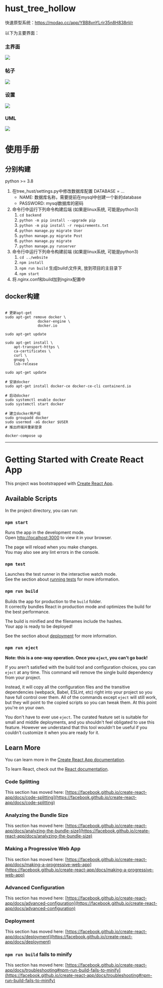 # hust_tree_hollow

快速原型系统：https://modao.cc/app/YBB8vnYLrir35n8H838nVr

以下为主要界面：

### 主界面
![](./icon/main.png)

### 帖子
![](./icon/post.png)

### 设置
![](./icon/settings.png)

### UML
![](./icon/UML.png)

# 使用手册

## 分别构建
python >= 3.8

1. 在tree_hust/settings.py中修改数据库配置 DATABASE = ...
   - NAME: 数据库名称，需要提前在mysql中创建一个新的database
   - PASSWORD: mysql数据库的密码
2. 命令行中运行下列命令构建后端 (如果是linux系统, 可能是python3)
   1. `cd backend`
   2. `python -m pip install --upgrade pip`
   3. `python -m pip install -r requirements.txt`
   4. `python manage.py migrate User`
   5. `python manage.py migrate Post`
   6. `python manage.py migrate`
   7. `python manage.py runserver`
3. 命令行中运行下列命令构建前端 (如果是linux系统, 可能是python3)
   1. `cd ../website`
   2. `npm install`
   3. `npm run build` 生成build\文件夹, 放到项目的主目录下
   4. `npm start`
4. 将.nginx.conf和build加到nginx配置中

## docker构建

```shell

# 更新apt-get
sudo apt-get remove docker \
               docker-engine \
               docker.io

sudo apt-get update

sudo apt-get install \
    apt-transport-https \
    ca-certificates \
    curl \
    gnupg \
    lsb-release

sudo apt-get update

# 安装docker
sudo apt-get install docker-ce docker-ce-cli containerd.io

# 启动docker
sudo systemctl enable docker
sudo systemctl start docker

# 建立docker用户组
sudo groupadd docker
sudo usermod -aG docker $USER
# 推出终端并重新登录

docker-compose up
```

---

# Getting Started with Create React App

This project was bootstrapped with [Create React App](https://github.com/facebook/create-react-app).

## Available Scripts

In the project directory, you can run:

### `npm start`

Runs the app in the development mode.\
Open [http://localhost:3000](http://localhost:3000) to view it in your browser.

The page will reload when you make changes.\
You may also see any lint errors in the console.

### `npm test`

Launches the test runner in the interactive watch mode.\
See the section about [running tests](https://facebook.github.io/create-react-app/docs/running-tests) for more information.

### `npm run build`

Builds the app for production to the `build` folder.\
It correctly bundles React in production mode and optimizes the build for the best performance.

The build is minified and the filenames include the hashes.\
Your app is ready to be deployed!

See the section about [deployment](https://facebook.github.io/create-react-app/docs/deployment) for more information.

### `npm run eject`

**Note: this is a one-way operation. Once you `eject`, you can't go back!**

If you aren't satisfied with the build tool and configuration choices, you can `eject` at any time. This command will remove the single build dependency from your project.

Instead, it will copy all the configuration files and the transitive dependencies (webpack, Babel, ESLint, etc) right into your project so you have full control over them. All of the commands except `eject` will still work, but they will point to the copied scripts so you can tweak them. At this point you're on your own.

You don't have to ever use `eject`. The curated feature set is suitable for small and middle deployments, and you shouldn't feel obligated to use this feature. However we understand that this tool wouldn't be useful if you couldn't customize it when you are ready for it.

## Learn More

You can learn more in the [Create React App documentation](https://facebook.github.io/create-react-app/docs/getting-started).

To learn React, check out the [React documentation](https://reactjs.org/).

### Code Splitting

This section has moved here: [https://facebook.github.io/create-react-app/docs/code-splitting](https://facebook.github.io/create-react-app/docs/code-splitting)

### Analyzing the Bundle Size

This section has moved here: [https://facebook.github.io/create-react-app/docs/analyzing-the-bundle-size](https://facebook.github.io/create-react-app/docs/analyzing-the-bundle-size)

### Making a Progressive Web App

This section has moved here: [https://facebook.github.io/create-react-app/docs/making-a-progressive-web-app](https://facebook.github.io/create-react-app/docs/making-a-progressive-web-app)

### Advanced Configuration

This section has moved here: [https://facebook.github.io/create-react-app/docs/advanced-configuration](https://facebook.github.io/create-react-app/docs/advanced-configuration)

### Deployment

This section has moved here: [https://facebook.github.io/create-react-app/docs/deployment](https://facebook.github.io/create-react-app/docs/deployment)

### `npm run build` fails to minify

This section has moved here: [https://facebook.github.io/create-react-app/docs/troubleshooting#npm-run-build-fails-to-minify](https://facebook.github.io/create-react-app/docs/troubleshooting#npm-run-build-fails-to-minify)
